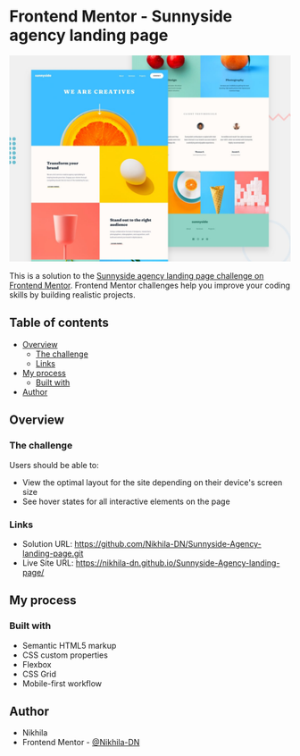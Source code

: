# Frontend Mentor - Sunnyside agency landing page

![Design preview for the Sunnyside agency landing page coding challenge](./design/desktop-preview.jpg)

This is a solution to the [Sunnyside agency landing page challenge on Frontend Mentor](https://www.frontendmentor.io/challenges/sunnyside-agency-landing-page-7yVs3B6ef). Frontend Mentor challenges help you improve your coding skills by building realistic projects.

## Table of contents

- [Overview](#overview)
  - [The challenge](#the-challenge)
  - [Links](#links)
- [My process](#my-process)
  - [Built with](#built-with)
- [Author](#author)


## Overview

### The challenge

Users should be able to:

- View the optimal layout for the site depending on their device's screen size
- See hover states for all interactive elements on the page

### Links

- Solution URL: https://github.com/Nikhila-DN/Sunnyside-Agency-landing-page.git
- Live Site URL: https://nikhila-dn.github.io/Sunnyside-Agency-landing-page/


## My process

### Built with

- Semantic HTML5 markup
- CSS custom properties
- Flexbox
- CSS Grid
- Mobile-first workflow


## Author

- Nikhila
- Frontend Mentor - [@Nikhila-DN]([https://www.frontendmentor.io/profile/Nikhila-DN])
